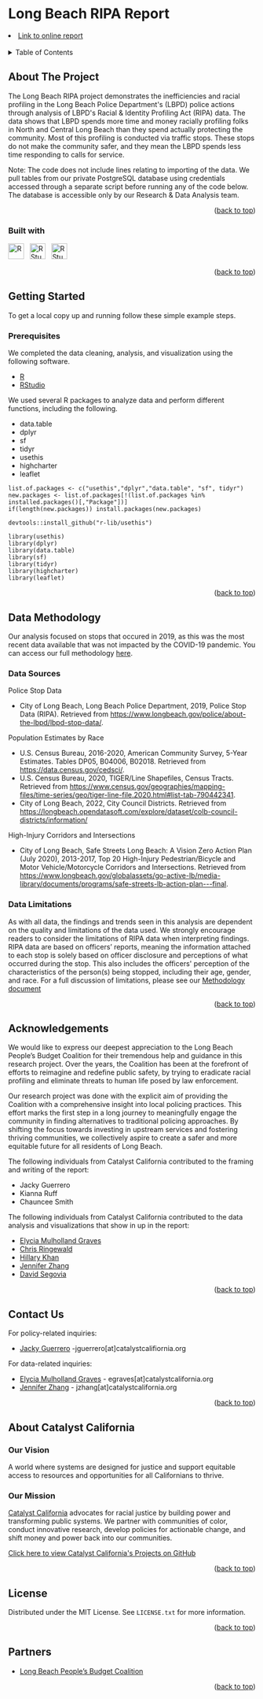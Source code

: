# Long Beach RIPA Report


<li><a href="https://www.catalystcalifornia.org/campaign-tools/maps-and-data/racial-bias-in-policing-an-in-depth-analysis-of-stopping">Link to online report</a></li>

<br>

<details>
  <summary>Table of Contents</summary>
  <ol>
    <li>
      <a href="#about-the-project">About The Project</a></li>
    <li><a href="#getting-started">Getting Started</a>
      <ul>
        <li><a href="#prerequisites">Prerequisites</a></li>
        <li><a href="#installation">Installation</a></li>
      </ul>
    </li>
    <li><a href="#data-methodology">Data Methodology</a></li>
          <ul>
        <li><a href="#data-sources">Data Sources</a></li>
        <li><a href="#data-limitations">Data Limitations</a></li>
      </ul>
    <li><a href="#acknowledgements">Acknowledgements</a></li>
    <li><a href="#contact-us">Contact Us</a></li>
    <li><a href="#about-catalyst-california">About Catalyst California</a>
      <ul>
        <li><a href="#our-vision">Our Vision</a></li>
        <li><a href="#our-mission">Our Mission</a></li>
      </ul>
    </li>
    <li><a href="#license">License</a></li>
    <li><a href="#partners">Partners</a></li>
  </ol>
</details>

## About The Project

The Long Beach RIPA project demonstrates the inefficiencies and racial profiling in the Long Beach Police Department's (LBPD) police actions through analysis of LBPD's Racial & Identity Profiling Act (RIPA) data. The data shows that LBPD spends more time and money racially profiling folks in North and Central Long Beach than they spend actually protecting the community. Most of this profiling is conducted via traffic stops. These stops do not make the community safer, and they mean the LBPD spends less time responding to calls for service.

Note: The code does not include lines relating to importing of the data. We pull tables from our private PostgreSQL database using credentials accessed through a separate script before running any of the code below. The database is accessible only by our Research & Data Analysis team. 

<p align="right">(<a href="#top">back to top</a>)</p>


### Built with

<img src="https://upload.wikimedia.org/wikipedia/commons/thumb/1/1b/R_logo.svg/1086px-R_logo.svg.png?20160212050515" alt="R" height="32px"/> &nbsp; <img  src="https://upload.wikimedia.org/wikipedia/commons/d/d0/RStudio_logo_flat.svg" alt="RStudio" height="32px"/> &nbsp; <img  src="https://upload.wikimedia.org/wikipedia/commons/thumb/e/e0/Git-logo.svg/768px-Git-logo.svg.png?20160811101906" alt="RStudio" height="32px"/>

<p align="right">(<a href="#top">back to top</a>)</p>

## Getting Started

To get a local copy up and running follow these simple example steps.

### Prerequisites

We completed the data cleaning, analysis, and visualization using the following software. 
* [R](https://cran.rstudio.com/)
* [RStudio](https://posit.co/download/rstudio-desktop)

We used several R packages to analyze data and perform different functions, including the following.
* data.table 
* dplyr
* sf
* tidyr
* usethis
* highcharter
* leaflet

```
list.of.packages <- c("usethis","dplyr","data.table", "sf", tidyr")
new.packages <- list.of.packages[!(list.of.packages %in% installed.packages()[,"Package"])]
if(length(new.packages)) install.packages(new.packages)

devtools::install_github("r-lib/usethis")

library(usethis)
library(dplyr)
library(data.table)
library(sf)
library(tidyr)
library(highcharter)
library(leaflet)
```

<p align="right">(<a href="#top">back to top</a>)</p>

## Data Methodology

Our analysis focused on stops that occured in 2019, as this was the most recent data available that was not impacted by the COVID-19 pandemic. You can access our full methodology [here](https://github.com/catalystcalifornia/lbripa/blob/main/Methodology_Racial_Bias_LBPD_2023.pdf).

### Data Sources

Police Stop Data	
* City of Long Beach, Long Beach Police Department, 2019, Police Stop Data (RIPA). Retrieved from https://www.longbeach.gov/police/about-the-lbpd/lbpd-stop-data/.

Population Estimates by Race
* U.S. Census Bureau, 2016-2020, American Community Survey, 5-Year Estimates. Tables DP05, B04006, B02018. Retrieved from https://data.census.gov/cedsci/.   
* U.S. Census Bureau, 2020, TIGER/Line Shapefiles, Census Tracts. Retrieved from https://www.census.gov/geographies/mapping-files/time-series/geo/tiger-line-file.2020.html#list-tab-790442341. 
* City of Long Beach, 2022, City Council Districts. Retrieved from https://longbeach.opendatasoft.com/explore/dataset/colb-council-districts/information/

High-Injury Corridors and Intersections 
* City of Long Beach, Safe Streets Long Beach: A Vision Zero Action Plan (July 2020), 2013-2017, Top 20 High-Injury Pedestrian/Bicycle and Motor Vehicle/Motorcycle Corridors and Intersections. Retrieved from https://www.longbeach.gov/globalassets/go-active-lb/media-library/documents/programs/safe-streets-lb-action-plan---final.

### Data Limitations

As with all data, the findings and trends seen in this analysis are dependent on the quality and limitations of the data used. We strongly encourage readers to consider the limitations of RIPA data when interpreting findings. RIPA data are based on officers’ reports, meaning the information attached to each stop is solely based on officer disclosure and perceptions of what occurred during the stop. This also includes the officers' perception of the characteristics of the person(s) being stopped, including their age, gender, and race. For a full discussion of limitations, please see our [Methodology document](https://github.com/catalystcalifornia/lbripa/blob/main/Methodology_Racial_Bias_LBPD_2023.pdf)

<p align="right">(<a href="#top">back to top</a>)</p>

## Acknowledgements

We would like to express our deepest appreciation to the Long Beach People’s Budget Coalition for their tremendous help and guidance in this research project. Over the years, the Coalition has been at the forefront of efforts to reimagine and redefine public safety, by trying to eradicate racial profiling and eliminate threats to human life posed by law enforcement. 

Our research project was done with the explicit aim of providing the Coalition with a comprehensive insight into local policing practices. This effort marks the first step in a long journey to meaningfully engage the community in finding alternatives to traditional policing approaches. By shifting the focus towards investing in upstream services and fostering thriving communities, we collectively aspire to create a safer and more equitable future for all residents of Long Beach. 

The following individuals from Catalyst California contributed to the framing and writing of the report:

* Jacky Guerrero
* Kianna Ruff
* Chauncee Smith

The following individuals from Catalyst California contributed to the data analysis and visualizations that show in up in the report:

* [Elycia Mulholland Graves](https://github.com/elyciamg)
* [Chris Ringewald](https://github.com/cringewald)
* [Hillary Khan](https://github.com/hillaryk-ap)
* [Jennifer Zhang](https://github.com/jzhang514)
* [David Segovia](https://github.com/davidseg1997)

<p align="right">(<a href="#top">back to top</a>)</p>

## Contact Us

For policy-related inquiries:
* [Jacky Guerrero](https://www.linkedin.com/in/jackyguerrero/) -jguerrero[at]catalystcalifiornia.org

For data-related inquiries: 

* [Elycia Mulholland Graves](https://www.linkedin.com/in/elycia-mulholland-graves-54578258/) - egraves[at]catalystcalifornia.org 
* [Jennifer Zhang](www.linkedin.com/in/jenniferzhang3) - jzhang[at]catalystcalifornia.org

<p align="right">(<a href="#top">back to top</a>)</p>

## About Catalyst California

### Our Vision
A world where systems are designed for justice and support equitable access to resources and opportunities for all Californians to thrive.

### Our Mission
[Catalyst California](https://www.catalystcalifornia.org/) advocates for racial justice by building power and transforming public systems. We partner with communities of color, conduct innovative research, develop policies for actionable change, and shift money and power back into our communities. 

[Click here to view Catalyst California's Projects on GitHub](https://github.com/catalystcalifornia)

<p align="right">(<a href="#top">back to top</a>)</p>

## License

Distributed under the MIT License. See `LICENSE.txt` for more information.

<p align="right">(<a href="#top">back to top</a>)</p>

## Partners

* [Long Beach People’s Budget Coalition](URL)


<p align="right">(<a href="#top">back to top</a>)</p>
